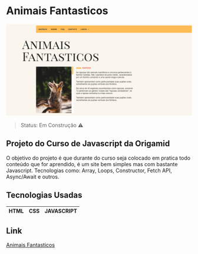 # Animais Fantasticos

![header](img/projeto.png)

> Status: Em Construção ⚠️

## Projeto do Curso de Javascript da Origamid

<p>
O objetivo do projeto é que durante do curso seja colocado em pratica todo
conteúdo que for aprendido, é um site bem simples mas com bastante Javascript.
Tecnologias como: Array, Loops, Constructor, Fetch API, Async/Await e outros.
</p>

## Tecnologias Usadas

| HTML | CSS | JAVASCRIPT |
| ---- | --- | ---------- |

## Link

[Animais Fantasticos](https://consulta-cep-nu.vercel.app/)
